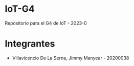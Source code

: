 # IoT-G4
Repositorio para el G4 de IoT - 2023-0

# Integrantes
- Villavicencio De La Serna, Jimmy Manyear - 20200038

